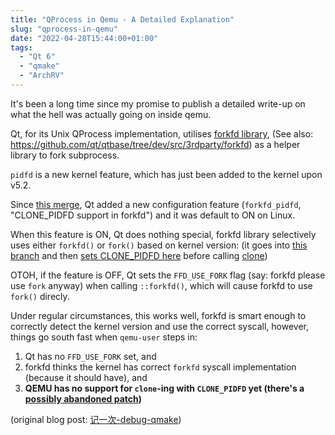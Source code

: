 ```yaml
---
title: "QProcess in Qemu - A Detailed Explanation"
slug: "qprocess-in-qemu"
date: "2022-04-28T15:44:00+01:00"
tags:
  - "Qt 6"
  - "qmake"
  - "ArchRV"
---
```


It's been a long time since my promise to publish a detailed write-up on what the hell was
actually going on inside qemu.

Qt, for its Unix QProcess implementation, utilises [forkfd library](https://doc.qt.io/qt-6/qtcore-attribution-forkfd.html), (See also: <https://github.com/qt/qtbase/tree/dev/src/3rdparty/forkfd>) as a helper library to fork subprocess.

`pidfd` is a new kernel feature, which has just been added to the kernel upon v5.2.

Since [this merge](https://codereview.qt-project.org/c/qt/qtbase/+/313894), Qt added a new
configuration feature (`forkfd_pidfd`, "CLONE_PIDFD support in forkfd") and it was default
to ON on Linux.

When this feature is ON, Qt does nothing special, forkfd library selectively uses either
`forkfd()` or `fork()` based on kernel version: (it goes into
[this branch](https://github.com/qt/qtbase/blob/dev/src/3rdparty/forkfd/forkfd.c#L654-L656)
and then
[sets CLONE_PIDFD here](https://github.com/qt/qtbase/blob/dev/src/3rdparty/forkfd/forkfd_linux.c#L150)
before calling
[clone](https://github.com/qt/qtbase/blob/dev/src/3rdparty/forkfd/forkfd_linux.c#L68))

OTOH, if the feature is OFF, Qt sets the `FFD_USE_FORK` flag (say: forkfd please use `fork`
anyway) when calling `::forkfd()`, which will cause forkfd to use `fork()` direcly.

Under regular circumstances, this works well, forkfd is smart enough to correctly detect the
kernel version and use the correct syscall, however, things go south fast when `qemu-user`
steps in:

1. Qt has no `FFD_USE_FORK` set, and
2. forkfd thinks the kernel has correct `forkfd` syscall implementation (because it should have), and
3. **QEMU has no support for `clone`-ing with `CLONE_PIDFD` yet (there's a [possibly abandoned patch](https://patchew.org/QEMU/mvm4kadwyrm.fsf@suse.de/))**

(original blog post: [记一次-debug-qmake](https://mooody.me/p/记一次-debug-qmake/))

